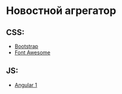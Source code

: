 Новостной агрегатор
===================

CSS:
----------------
* [Bootstrap](http://getbootstrap.com/)
* [Font Awesome](https://github.com/component/component)

JS:
----------------
* [Angular 1](https://angularjs.org/)
